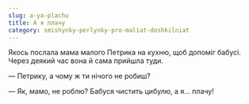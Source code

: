 ```yaml
---
slug: a-ya-plachu
title: А я плачу
category: smishynky-perlynky-pro-maliat-doshkilniat
---
```

Якось послала мама малого Петрика на кухню, щоб допоміг бабусі. Через деякий час вона й сама прийшла туди.

— Петрику, а чому ж ти нічого не робиш?

— Як, мамо, не роблю? Бабуся чистить цибулю, а я… плачу!

